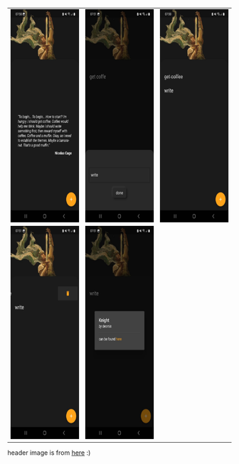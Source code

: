 <table>
  <tr>
    <td><img src="screenshots/1.jpeg" width=270 height=480></td>
    <td><img src="screenshots/2.jpeg" width=270 height=480></td>
    <td><img src="screenshots/3.jpeg" width=270 height=480></td>
  </tr>
  <tr>
    <td><img src="screenshots/4.jpeg" width=270 height=480></td>
    <td><img src="screenshots/5.jpeg" width=270 height=480></td>
  </tr>
 </table>

header image is from [here](https://dribbble.com/shots/18592816-knight?utm_source=Clipboard_Shot&utm_campaign=deomis&utm_content=knight&utm_medium=Social_Share&utm_source=Clipboard_Shot&utm_campaign=deomis&utm_content=knight&utm_medium=Social_Share) :)